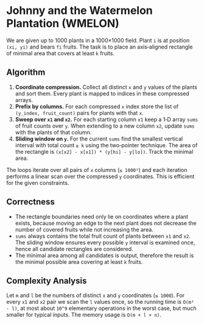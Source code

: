 # Johnny and the Watermelon Plantation (WMELON)

We are given up to 1000 plants in a 1000×1000 field.  Plant `i` is at
position `(xi, yi)` and bears `fi` fruits.  The task is to place an
axis‑aligned rectangle of minimal area that covers at least `k` fruits.

## Algorithm

1. **Coordinate compression.**  Collect all distinct `x` and `y` values
   of the plants and sort them.  Every plant is mapped to indices in
   these compressed arrays.
2. **Prefix by columns.**  For each compressed `x` index store the list
   of `(y_index, fruit_count)` pairs for plants with that `x`.
3. **Sweep over `x1` and `x2`.**  For each starting column `x1` keep a
   1‑D array `sums` of fruit counts over `y`.  When extending to a new
   column `x2`, update `sums` with the plants of that column.
4. **Sliding window on `y`.**  For the current `sums` find the smallest
   vertical interval with total count `≥ k` using the two‑pointer
   technique.  The area of the rectangle is `(x[x2] - x[x1]) * (y[hi] -
   y[lo])`.  Track the minimal area.

The loops iterate over all pairs of `x` columns (`≤ 1000²`) and each
iteration performs a linear scan over the compressed `y` coordinates.
This is efficient for the given constraints.

## Correctness

* The rectangle boundaries need only lie on coordinates where a plant
  exists, because moving an edge to the next plant does not decrease the
  number of covered fruits while not increasing the area.
* `sums` always contains the total fruit count of plants between `x1`
  and `x2`.  The sliding window ensures every possible `y` interval is
  examined once, hence all candidate rectangles are considered.
* The minimal area among all candidates is output, therefore the result
  is the minimal possible area covering at least `k` fruits.

## Complexity Analysis

Let `m` and `l` be the numbers of distinct `x` and `y` coordinates
(`≤ 1000`).  For every `x1` and `x2` pair we scan the `l` values once,
so the running time is `O(m² · l)`, at most about `10^9` elementary
operations in the worst case, but much smaller for typical inputs.  The
memory usage is `O(m + l + n)`.
